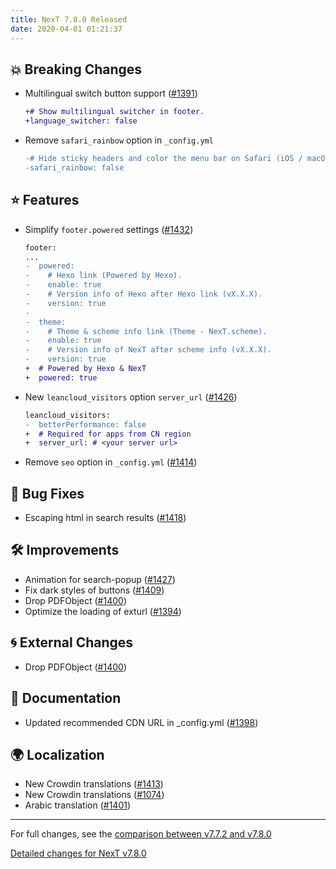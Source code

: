 ```yaml
---
title: NexT 7.8.0 Released
date: 2020-04-01 01:21:37
---
```


## 💥 Breaking Changes

- Multilingual switch button support ([#1391](https://github.com/theme-next/hexo-theme-next/pull/1391))
  ```diff
  +# Show multilingual switcher in footer.
  +language_switcher: false
  ```
- Remove `safari_rainbow` option in `_config.yml`
  ```diff
  -# Hide sticky headers and color the menu bar on Safari (iOS / macOS).
  -safari_rainbow: false
  ```

## ⭐ Features

- Simplify `footer.powered` settings ([#1432](https://github.com/theme-next/hexo-theme-next/pull/1432))
  ```diff
  footer:
  ...
  -  powered:
  -    # Hexo link (Powered by Hexo).
  -    enable: true
  -    # Version info of Hexo after Hexo link (vX.X.X).
  -    version: true
  -
  -  theme:
  -    # Theme & scheme info link (Theme - NexT.scheme).
  -    enable: true
  -    # Version info of NexT after scheme info (vX.X.X).
  -    version: true
  +  # Powered by Hexo & NexT
  +  powered: true
  ```
- New `leancloud_visitors` option `server_url` ([#1426](https://github.com/theme-next/hexo-theme-next/pull/1426))
  ```diff
  leancloud_visitors:
  -  betterPerformance: false
  +  # Required for apps from CN region
  +  server_url: # <your server url>
  ```
- Remove `seo` option in `_config.yml` ([#1414](https://github.com/theme-next/hexo-theme-next/pull/1414))

## 🐞 Bug Fixes

- Escaping html in search results ([#1418](https://github.com/theme-next/hexo-theme-next/pull/1418))

## 🛠 Improvements

- Animation for search-popup ([#1427](https://github.com/theme-next/hexo-theme-next/pull/1427))
- Fix dark styles of buttons ([#1409](https://github.com/theme-next/hexo-theme-next/pull/1409))
- Drop PDFObject ([#1400](https://github.com/theme-next/hexo-theme-next/pull/1400))
- Optimize the loading of exturl ([#1394](https://github.com/theme-next/hexo-theme-next/pull/1394))

## 🌀 External Changes

- Drop PDFObject ([#1400](https://github.com/theme-next/hexo-theme-next/pull/1400))

## 📖 Documentation

- Updated recommended CDN URL in _config.yml ([#1398](https://github.com/theme-next/hexo-theme-next/pull/1398))

## 🌍 Localization

- New Crowdin translations ([#1413](https://github.com/theme-next/hexo-theme-next/pull/1413))
- New Crowdin translations ([#1074](https://github.com/theme-next/hexo-theme-next/pull/1074))
- Arabic translation ([#1401](https://github.com/theme-next/hexo-theme-next/pull/1401))

***

For full changes, see the [comparison between v7.7.2 and v7.8.0](https://github.com/theme-next/hexo-theme-next/compare/v7.7.2...v7.8.0)

[Detailed changes for NexT v7.8.0](https://github.com/theme-next/hexo-theme-next/releases/tag/v7.8.0)
